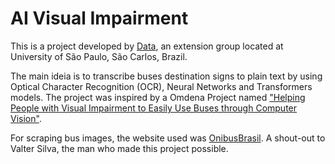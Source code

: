 # AI Visual Impairment

This is a project developed by [Data](http://data.icmc.usp.br/), an extension group located at University of São Paulo, São Carlos, Brazil.

The main ideia is to transcribe buses destination signs to plain text by using Optical Character Recognition (OCR), Neural Networks and Transformers models. The project was inspired by a Omdena Project named ["Helping People with Visual Impairment to Easily Use Buses through Computer Vision"](https://omdena.com/projects/ai-visual-impairment/).

For scraping bus images, the website used was [OnibusBrasil](https://onibusbrasil.com/valtermendonca/page/). A shout-out to Valter Silva, the man who made this project possible.